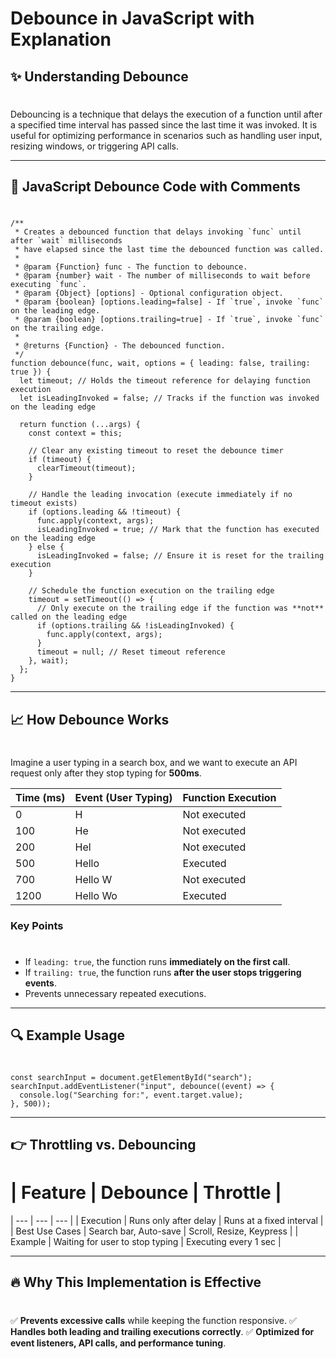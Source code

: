 # Debounce in JavaScript with Explanation

## ✨ Understanding Debounce

#

Debouncing is a technique that delays the execution of a function until after a specified time interval has passed since the last time it was invoked. It is useful for optimizing performance in scenarios such as handling user input, resizing windows, or triggering API calls.

---

## 🔖 JavaScript Debounce Code with Comments

#

    /**
     * Creates a debounced function that delays invoking `func` until after `wait` milliseconds
     * have elapsed since the last time the debounced function was called.
     *
     * @param {Function} func - The function to debounce.
     * @param {number} wait - The number of milliseconds to wait before executing `func`.
     * @param {Object} [options] - Optional configuration object.
     * @param {boolean} [options.leading=false] - If `true`, invoke `func` on the leading edge.
     * @param {boolean} [options.trailing=true] - If `true`, invoke `func` on the trailing edge.
     *
     * @returns {Function} - The debounced function.
     */
    function debounce(func, wait, options = { leading: false, trailing: true }) {
      let timeout; // Holds the timeout reference for delaying function execution
      let isLeadingInvoked = false; // Tracks if the function was invoked on the leading edge

      return function (...args) {
        const context = this;

        // Clear any existing timeout to reset the debounce timer
        if (timeout) {
          clearTimeout(timeout);
        }

        // Handle the leading invocation (execute immediately if no timeout exists)
        if (options.leading && !timeout) {
          func.apply(context, args);
          isLeadingInvoked = true; // Mark that the function has executed on the leading edge
        } else {
          isLeadingInvoked = false; // Ensure it is reset for the trailing execution
        }

        // Schedule the function execution on the trailing edge
        timeout = setTimeout(() => {
          // Only execute on the trailing edge if the function was **not** called on the leading edge
          if (options.trailing && !isLeadingInvoked) {
            func.apply(context, args);
          }
          timeout = null; // Reset timeout reference
        }, wait);
      };
    }

---

## 📈 How Debounce Works

#

Imagine a user typing in a search box, and we want to execute an API request only after they stop typing for **500ms**.

| Time (ms) | Event (User Typing) | Function Execution |
| --------- | ------------------- | ------------------ |
| 0         | H                   | Not executed       |
| 100       | He                  | Not executed       |
| 200       | Hel                 | Not executed       |
| 500       | Hello               | Executed           |
| 700       | Hello W             | Not executed       |
| 1200      | Hello Wo            | Executed           |

### Key Points

#

- If `leading: true`, the function runs **immediately on the first call**.
- If `trailing: true`, the function runs **after the user stops triggering events**.
- Prevents unnecessary repeated executions.

---

## 🔍 Example Usage

#

    const searchInput = document.getElementById("search");
    searchInput.addEventListener("input", debounce((event) => {
      console.log("Searching for:", event.target.value);
    }, 500));

---

## 👉 Throttling vs. Debouncing

# | Feature | Debounce | Throttle |

| --- | --- | --- |
| Execution | Runs only after delay | Runs at a fixed interval |
| Best Use Cases | Search bar, Auto-save | Scroll, Resize, Keypress |
| Example | Waiting for user to stop typing | Executing every 1 sec |

---

## 🔥 Why This Implementation is Effective

#

✅ **Prevents excessive calls** while keeping the function responsive. ✅ **Handles both leading and trailing executions correctly**. ✅ **Optimized for event listeners, API calls, and performance tuning**.
